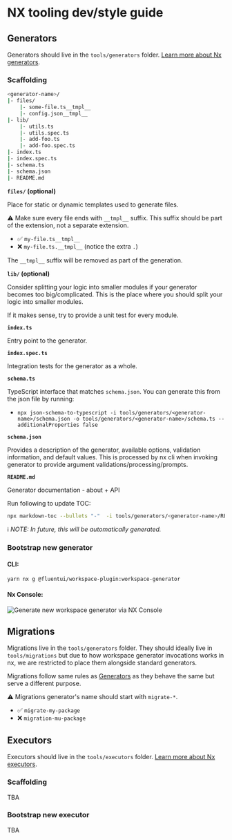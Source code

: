 # NX tooling dev/style guide

## Generators

Generators should live in the `tools/generators` folder. [Learn more about Nx generators](https://nx.dev/generators/workspace-generators).

### Scaffolding

```sh
<generator-name>/
|- files/
    |- some-file.ts__tmpl__
    |- config.json__tmpl__
|- lib/
    |- utils.ts
    |- utils.spec.ts
    |- add-foo.ts
    |- add-foo.spec.ts
|- index.ts
|- index.spec.ts
|- schema.ts
|- schema.json
|- README.md
```

**`files/` (optional)**

Place for static or dynamic templates used to generate files.

⚠️ Make sure every file ends with `__tmpl__` suffix. This suffix should be part of the extension, not a separate extension.

- ✅ `my-file.ts__tmpl__`
- ❌ `my-file.ts.__tmpl__` (notice the extra `.`)

The `__tmpl__` suffix will be removed as part of the generation.

**`lib/` (optional)**

Consider splitting your logic into smaller modules if your generator becomes too big/complicated. This is the place where you should split your logic into smaller modules.

If it makes sense, try to provide a unit test for every module.

**`index.ts`**

Entry point to the generator.

**`index.spec.ts`**

Integration tests for the generator as a whole.

**`schema.ts`**

TypeScript interface that matches `schema.json`. You can generate this from the json file by running:

- `npx json-schema-to-typescript -i tools/generators/<generator-name>/schema.json -o tools/generators/<generator-name>/schema.ts --additionalProperties false`

**`schema.json`**

Provides a description of the generator, available options, validation information, and default values. This is processed by nx cli when invoking generator to provide argument validations/processing/prompts.

**`README.md`**

Generator documentation - about + API

Run following to update TOC:

```sh
npx markdown-toc --bullets "-"  -i tools/generators/<generator-name>/README.md
```

ℹ️ _NOTE: In future, this will be automatically generated._

### Bootstrap new generator

#### CLI:

```sh
yarn nx g @fluentui/workspace-plugin:workspace-generator
```

#### Nx Console:

![Generate new workspace generator via NX Console](https://user-images.githubusercontent.com/1223799/148544909-034ebe44-eef1-4686-960d-cb3547da55b7.png)

## Migrations

Migrations live in the `tools/generators` folder. They should ideally live in `tools/migrations` but due to how workspace generator invocations works in nx, we are restricted to place them alongside standard generators.

Migrations follow same rules as [Generators](#Generators) as they behave the same but serve a different purpose.

⚠️ Migrations generator's name should start with `migrate-*`.

- ✅ `migrate-my-package`
- ❌ `migration-mu-package`

## Executors

Executors should live in the `tools/executors` folder. [Learn more about Nx executors](https://nx.dev/executors/using-builders).

### Scaffolding

TBA

### Bootstrap new executor

TBA
